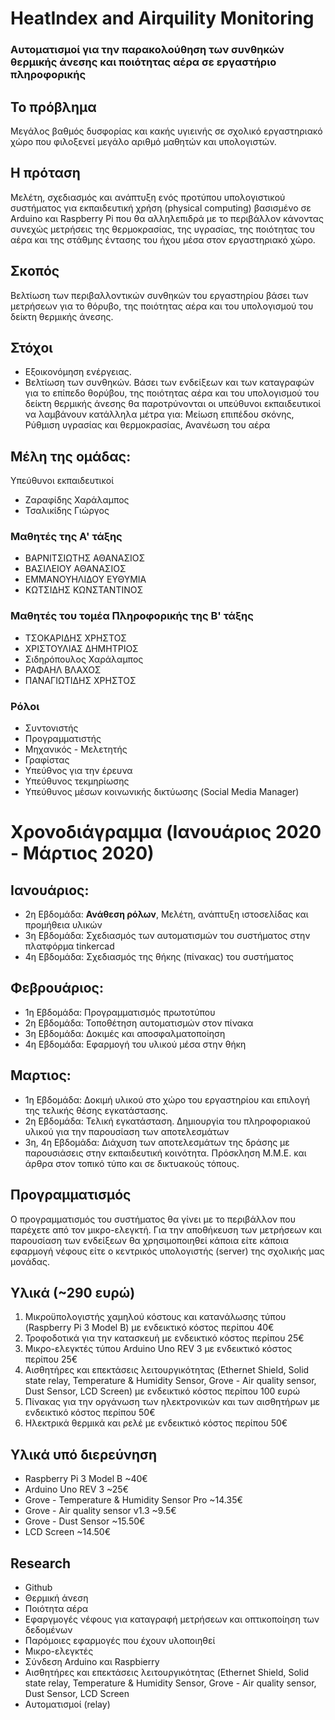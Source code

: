# HeatIndex and Airquility Monitoring
### Αυτοματισμοί για την παρακολούθηση των συνθηκών θερμικής άνεσης και ποιότητας αέρα σε εργαστήριο πληροφορικής

## Το πρόβλημα
Μεγάλος βαθμός δυσφορίας και κακής υγιεινής σε σχολικό εργαστηριακό χώρο που φιλοξενεί μεγάλο αριθμό μαθητών και υπολογιστών.

## Η πρόταση
Μελέτη, σχεδιασμός και ανάπτυξη ενός προτύπου υπολογιστικού συστήματος  για εκπαιδευτική χρήση (physical computing) βασισμένο σε Arduino και Raspberry Pi που θα αλληλεπιδρά με το περιβάλλον κάνοντας συνεχώς μετρήσεις της θερμοκρασίας, της υγρασίας, της ποιότητας του αέρα και της στάθμης έντασης του ήχου μέσα στον εργαστηριακό χώρο.

## Σκοπός
Βελτίωση των περιβαλλοντικών συνθηκών του εργαστηρίου βάσει των μετρήσεων για το θόρυβο, της ποιότητας αέρα και του υπολογισμού του δείκτη θερμικής άνεσης.

## Στόχοι
- Εξοικονόμηση ενέργειας.
- Βελτίωση των συνθηκών. Βάσει των ενδείξεων και των καταγραφών για το επίπεδο θορύβου, της ποιότητας αέρα και του υπολογισμού του δείκτη θερμικής άνεσης θα παροτρύνονται οι υπεύθυνοι εκπαιδευτικοί να λαμβάνουν κατάλληλα μέτρα για: Μείωση επιπέδου σκόνης, Ρύθμιση υγρασίας και θερμοκρασίας, Ανανέωση του αέρα 

## Μέλη της ομάδας:
Υπεύθυνοι εκπαιδευτικοί
- Ζαραφίδης Χαράλαμπος
- Τσαλικίδης Γιώργος 


### Μαθητές της Α' τάξης 
- ΒΑΡΝΙΤΣΙΩΤΗΣ ΑΘΑΝΑΣΙΟΣ
- ΒΑΣΙΛΕΙΟΥ ΑΘΑΝΑΣΙΟΣ
- ΕΜΜΑΝΟΥΗΛΙΔΟΥ ΕΥΘΥΜΙΑ
- ΚΩΤΣΙΔΗΣ ΚΩΝΣΤΑΝΤΙΝΟΣ

### Μαθητές του τομέα Πληροφορικής της Β' τάξης
- ΤΣΟΚΑΡΙΔΗΣ ΧΡΗΣΤΟΣ
- ΧΡΙΣΤΟΥΛΙΑΣ ΔΗΜΗΤΡΙΟΣ
- Σιδηρόπουλος Χαράλαμπος
- ΡΑΦΑΗΛ ΒΛΑΧΟΣ
- ΠΑΝΑΓΙΩΤΙΔΗΣ ΧΡΗΣΤΟΣ



### Ρόλοι
- Συντονιστής
- Προγραμματιστής
- Μηχανικός - Μελετητής
- Γραφίστας
- Υπεύθνος για την έρευνα 
- Υπεύθυνος τεκμηρίωσης
- Υπεύθυνος μέσων κοινωνικής δικτύωσης (Social Media Manager)

# Χρονοδιάγραμμα (Iανουάριος 2020 - Μάρτιος 2020)
## Ιανουάριος: 
- 2η Εβδομάδα: <b>Ανάθεση ρόλων</b>, Μελέτη, ανάπτυξη ιστοσελίδας και προμήθεια υλικών
- 3η Εβδομάδα: Σχεδιασμός των αυτοματισμών του συστήματος στην πλατφόρμα tinkercad
-	4η Εβδομάδα: Σχεδιασμός της θήκης (πίνακας)  του συστήματος

## Φεβρουάριος:
-	1η Εβδομάδα: Προγραμματισμός πρωτοτύπου
-	2η Εβδομάδα: Τοποθέτηση αυτοματισμών στον πίνακα
-	3η Εβδομάδα: Δοκιμές και αποσφαλματοποίηση
-	4η Εβδομάδα: Εφαρμογή του υλικού μέσα στην θήκη

## Μαρτιος:
- 1η Εβδομάδα: Δοκιμή υλικού στο χώρο του εργαστηρίου και επιλογή της τελικής θέσης εγκατάστασης.
-	2η Εβδομάδα: Τελική εγκατάσταση.  Δημιουργία του πληροφοριακού υλικού για την παρουσίαση των αποτελεσμάτων
-	3η, 4η Εβδομάδα: Διάχυση των αποτελεσμάτων της δράσης με παρουσιάσεις στην εκπαιδευτική κοινότητα. Πρόσκληση Μ.Μ.Ε. και άρθρα στον τοπικό τύπο και σε δικτυακούς τόπους. 

## Προγραμματισμός
Ο προγραμματισμός του συστήματος θα γίνει με το περιβάλλον που παρέχετε από τον μικρο-ελεγκτή. Για την αποθήκευση των μετρήσεων και παρουσίαση των ενδείξεων θα χρησιμοποιηθεί κάποια είτε κάποια εφαρμογή νέφους είτε ο κεντρικός υπολογιστής (server) της σχολικής μας μονάδας.

## Υλικά (~290 ευρώ)
1.	Μικροϋπολογιστής χαμηλού κόστους και κατανάλωσης τύπου (Raspberry Pi 3 Model B) με ενδεικτικό κόστος  περίπου 40€
2.	Τροφοδοτικά για την κατασκευή με ενδεικτικό κόστος περίπου 25€ 
3.	Μικρο-ελεγκτές τύπου Arduino Uno REV 3 με ενδεικτικό κόστος περίπου 25€
4.	Αισθητήρες και επεκτάσεις λειτουργικότητας (Ethernet Shield, Solid state relay, Temperature & Humidity Sensor, Grove - Air quality sensor, Dust Sensor, LCD Screen) με ενδεικτικό κόστος περίπου 100 ευρώ 
5.	Πίνακας για την οργάνωση των ηλεκτρονικών και των αισθητήρων με ενδεικτικό κόστος  περίπου 50€ 
6.	Ηλεκτρικά θερμικά και ρελέ με ενδεικτικό κόστος  περίπου 50€ 

## Υλικά υπό διερεύνηση
- Raspberry Pi 3 Model B ~40€
- Arduino Uno REV 3 ~25€
- Grove - Temperature & Humidity Sensor Pro ~14.35€
- Grove - Air quality sensor v1.3 ~9.5€
- Grove - Dust Sensor ~15.50€
- LCD Screen ~14.50€

## Research
- Github
- Θερμική άνεση
- Ποιότητα αέρα
- Εφαργμογές νέφους για καταγραφή μετρήσεων και οπτικοποίηση των δεδομένων
- Παρόμοιες εφαρμογές που έχουν υλοποιηθεί
- Μικρο-ελεγκτές
- Σύνδεση Arduino και Raspbierry
- Αισθητήρες και επεκτάσεις λειτουργικότητας (Ethernet Shield, Solid state relay, Temperature & Humidity Sensor, Grove - Air quality sensor, Dust Sensor, LCD Screen
- Αυτοματισμοί (relay)
